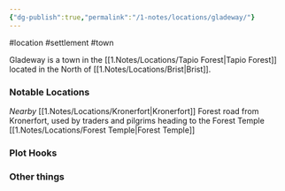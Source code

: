 ```yaml
---
{"dg-publish":true,"permalink":"/1-notes/locations/gladeway/"}
---
```


#location #settlement #town 

Gladeway is a town in the [[1.Notes/Locations/Tapio Forest\|Tapio Forest]] located in the North of [[1.Notes/Locations/Brist\|Brist]].

### Notable Locations 
*Nearby*
[[1.Notes/Locations/Kronerfort\|Kronerfort]]
Forest road from Kronerfort, used by traders and pilgrims heading to the Forest Temple
[[1.Notes/Locations/Forest Temple\|Forest Temple]]

### Plot Hooks


### Other things

